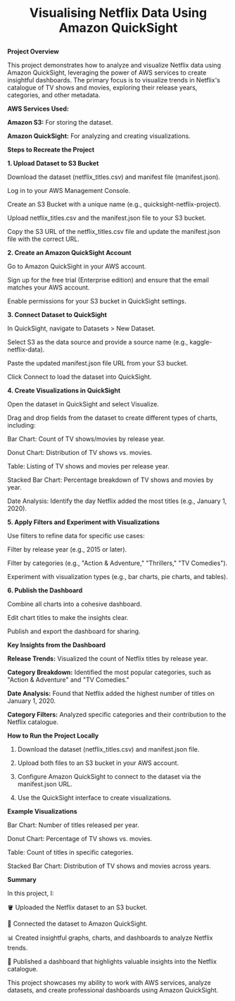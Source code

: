 **<h1><p align="center">Visualising Netflix Data Using Amazon QuickSight</p></h1>**

**Project Overview**

This project demonstrates how to analyze and visualize Netflix data using Amazon QuickSight, leveraging the power of AWS services to create insightful dashboards. The primary focus is to visualize trends in Netflix's catalogue of TV shows and movies, exploring their release years, categories, and other metadata.

**AWS Services Used:**

**Amazon S3:** For storing the dataset.

**Amazon QuickSight:** For analyzing and creating visualizations.

**Steps to Recreate the Project**

**1. Upload Dataset to S3 Bucket**

Download the dataset (netflix_titles.csv) and manifest file (manifest.json).

Log in to your AWS Management Console.

Create an S3 Bucket with a unique name (e.g., quicksight-netflix-project).

Upload netflix_titles.csv and the manifest.json file to your S3 bucket.

Copy the S3 URL of the netflix_titles.csv file and update the manifest.json file with the correct URL.

**2. Create an Amazon QuickSight Account**

Go to Amazon QuickSight in your AWS account.

Sign up for the free trial (Enterprise edition) and ensure that the email matches your AWS account.

Enable permissions for your S3 bucket in QuickSight settings.

**3. Connect Dataset to QuickSight**

In QuickSight, navigate to Datasets > New Dataset.

Select S3 as the data source and provide a source name (e.g., kaggle-netflix-data).

Paste the updated manifest.json file URL from your S3 bucket.

Click Connect to load the dataset into QuickSight.

**4. Create Visualizations in QuickSight**

Open the dataset in QuickSight and select Visualize.

Drag and drop fields from the dataset to create different types of charts, including:

Bar Chart: Count of TV shows/movies by release year.

Donut Chart: Distribution of TV shows vs. movies.

Table: Listing of TV shows and movies per release year.

Stacked Bar Chart: Percentage breakdown of TV shows and movies by year.

Date Analysis: Identify the day Netflix added the most titles (e.g., January 1, 2020).

**5. Apply Filters and Experiment with Visualizations**

Use filters to refine data for specific use cases:

Filter by release year (e.g., 2015 or later).

Filter by categories (e.g., "Action & Adventure," "Thrillers," "TV Comedies").

Experiment with visualization types (e.g., bar charts, pie charts, and tables).

**6. Publish the Dashboard**

Combine all charts into a cohesive dashboard.

Edit chart titles to make the insights clear.

Publish and export the dashboard for sharing.

**Key Insights from the Dashboard**

**Release Trends:** Visualized the count of Netflix titles by release year.

**Category Breakdown:** Identified the most popular categories, such as "Action & Adventure" and "TV Comedies."

**Date Analysis:** Found that Netflix added the highest number of titles on January 1, 2020.

**Category Filters:** Analyzed specific categories and their contribution to the Netflix catalogue.

**How to Run the Project Locally**

1. Download the dataset (netflix_titles.csv) and manifest.json file.

2. Upload both files to an S3 bucket in your AWS account.

3. Configure Amazon QuickSight to connect to the dataset via the manifest.json URL.

4. Use the QuickSight interface to create visualizations.

**Example Visualizations**

Bar Chart: Number of titles released per year.

Donut Chart: Percentage of TV shows vs. movies.

Table: Count of titles in specific categories.

Stacked Bar Chart: Distribution of TV shows and movies across years.

**Summary**

In this project, I:

🪣 Uploaded the Netflix dataset to an S3 bucket.

🔗 Connected the dataset to Amazon QuickSight.

📊 Created insightful graphs, charts, and dashboards to analyze Netflix trends.

💄 Published a dashboard that highlights valuable insights into the Netflix catalogue.

This project showcases my ability to work with AWS services, analyze datasets, and create professional dashboards using Amazon QuickSight.

